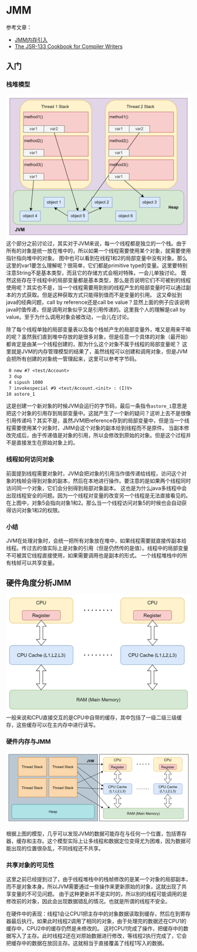 ﻿# JMM 

参考文章：  
- [JMM内存引入](https://pdai.tech/md/java/jvm/java-jvm-x-introduce.html)
- [The JSR-133 Cookbook for Compiler Writers](https://gee.cs.oswego.edu/dl/jmm/cookbook.html)


## 入门

### 栈堆模型

![](images/堆栈模型.png) 
这个部分之前讨论过，其实对于JVM来说，每一个线程都是独立的一个栈。由于所有的对象是统一放在堆中的，所以如果一个线程需要使用某个对象，就需要使用指针指向堆中的对象。
图中也可以看到在线程1和2的局部变量中没有对象。那么这里的var1要怎么理解呢？很简单，它们都是primitive type的变量。这里要特别注意String不是基本类型，而且它的存储方式会相对特殊，一会儿单独讨论。
既然这些存在于线程中的局部变量都是基本类型，那么是否说明它们不可被别的线程使用呢？其实也不是，当一个线程需要用到别的线程产生的局部变量时可以通过副本的方式获取。但是这种获取方式只能得到值而不是变量的引用。
这又牵扯到java的经典问题，call by reference还是call be value？显然上面的例子应该说明java时值传递，但是调用对象似乎又是引用传递的。这里我个人的理解是call by value。至于为什么调用对象会被改动，一会儿在讨论。

除了每个线程单独的局部变量表以及每个栈帧产生的局部变量外，堆又是用来干嘛的呢？虽然我们直到堆中存放的是很多对象，但是任意一个具体的对象（最开始）都肯定是由某一个线程创建的，那为什么这个对象不属于线程的局部变量呢？
这里就是JVM的内存管理模型的结果了，虽然线程可以创建和调用对象，但是JVM会把所有创建的对象统一管理起来，这里可以参考字节码。

```shell
 0 new #7 <test/Account>
 3 dup
 4 sipush 1000
 7 invokespecial #9 <test/Account.<init> : (I)V>
10 astore_1
```

这是创建一个新对象的时候JVM会运行的字节码，最后一条指令`astore_1`意思是把这个对象的引用存到局部变量中。这就产生了一个新的疑问？这听上去不是很像引用传递吗？其实不是，虽然JVM把reference存到的局部变量中，但是当一个线程需要使用某个对象时，JMM会这个对象的副本给到线程而不是原件。
当副本修改完成后，由于传递值是对象的引用，所以会修改到原始的对象。但是这个过程并不是直接发生在原始对象上的。


### 线程如何访问对象

前面提到线程需要对象时，JVM会把对象的引用当作值传递给线程，访问这个对象的栈帧会得到对象的副本，然后在本地进行操作。要注意的是如果两个线程同时访问同一个对象，它们会分别得到局部对象副本。
这也是为什么java多线程中会出现线程安全的问题。因为一个线程对变量的改变另一个线程是无法直接看见的。  
在上图中，对象5会指向对象1和2。那么当一个线程访问对象5的时候也会自动获得访问对象1和2的权限。

### 小结

JVM在处理对象时，会统一把所有对象放在堆中，如果线程需要就直接传副本给线程。传过去的值实际上是对象的引用（但是仍然传的是值）。线程中的局部变量不可被其它线程直接使用，如果需要调用也是副本的形式。
一个线程堆栈中的所有栈帧可以共享变量。

## 硬件角度分析JMM

![](images/硬件内存.png)  
一般来说和CPU直接交互的是CPU中自带的缓存，其中包括了一级二级三级缓存，这些缓存可以在主内存中进行读写。

### 硬件内存与JMM

![](images/硬件内存交互.png)

根据上图的模型，几乎可以发现JVM的数据可能存在与任何一个位置，包括寄存器，缓存和主存。这个模型实际上让多线程和数据定位变得尤为困难，因为数据可能出现的位置很杂乱，不同线程还不共享。

### 共享对象的可见性

这里之前已经提到过了，由于线程堆栈中的栈帧修改的是某一个对象的局部副本，而不是对象本身。所以JVM需要通过一些操作来更新原始的对象，这就出现了共享变量的不可见问题。
由于这种更新并不是实时的，所以别的线程可能调用的是修改前的对象，因此会出现数据错乱的情况。也就是所谓的线程不安全。  

在硬件中的表现：线程1会让CPU1把主存中的对象数据读取到缓存，然后在到寄存器最后执行。如果此时线程2调用了相同的对象，由于处理完的数据还在CPU1的缓存中，CPU2中的缓存仍然是未修改的。
这时CPU1完成了操作，把缓存中的数据写入了主存。此时线程2还在对原始数据进行修改，等线程2执行完成了，它会把缓存中的数据在放回主存。这就相当于直接覆盖了线程1写入的数据。
